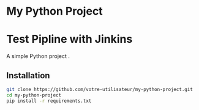 # My Python Project
# Test Pipline with Jinkins

A simple Python project .

## Installation

```bash
git clone https://github.com/votre-utilisateur/my-python-project.git
cd my-python-project
pip install -r requirements.txt